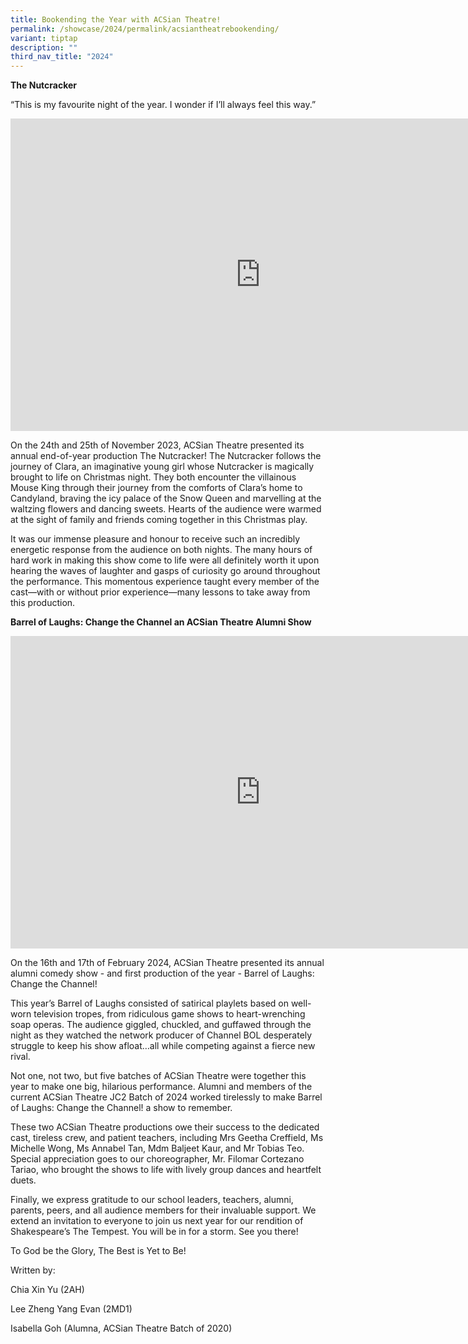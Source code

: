 ```yaml
---
title: Bookending the Year with ACSian Theatre!
permalink: /showcase/2024/permalink/acsiantheatrebookending/
variant: tiptap
description: ""
third_nav_title: "2024"
---
```

<p><strong>The Nutcracker</strong>
</p>
<p>“This is my favourite night of the year. I wonder if I’ll always feel
this way.”</p>
<div class="iframe-wrapper">
<iframe height="500" width="800" allowfullscreen="true" frameborder="0" src="https://docs.google.com/presentation/d/e/2PACX-1vSUZAZUrSv6wVdDiR-ulycGAQeqcrIm4Ld7QNXu5DgSxYlZxRa5MHW_IaZjAKkC9ZRN0SU1YFDDVLhp/embed?start=false&amp;loop=false&amp;delayms=3000"></iframe>
</div>
<p>On the 24th and 25th of November 2023, ACSian Theatre presented its annual
end-of-year production The Nutcracker! The Nutcracker follows the journey
of Clara, an imaginative young girl whose Nutcracker is magically brought
to life on Christmas night. They both encounter the villainous Mouse King
through their journey from the comforts of Clara’s home to Candyland, braving
the icy palace of the Snow Queen and marvelling at the waltzing flowers
and dancing sweets. Hearts of the audience were warmed at the sight of
family and friends coming together in this Christmas play.</p>
<p>It was our immense pleasure and honour to receive such an incredibly energetic
response from the audience on both nights. The many hours of hard work
in making this show come to life were all definitely worth it upon hearing
the waves of laughter and gasps of curiosity go around throughout the performance.
This momentous experience taught every member of the cast—with or without
prior experience—many lessons to take away from this production.</p>
<p><strong>Barrel of Laughs: Change the Channel an ACSian Theatre Alumni Show</strong>
</p>
<div class="iframe-wrapper">
<iframe height="500" width="800" allowfullscreen="true" frameborder="0" src="https://docs.google.com/presentation/d/e/2PACX-1vTUJg7rpfzdTIp2gS9X-92oE1LWVoRyEV7rkNL7TG1A2g21ExrnCcUGfzbvwGFU01oUfb7UP5lCAinX/embed?start=false&amp;loop=false&amp;delayms=3000"></iframe>
</div>
<p>On the 16th and 17th of February 2024, ACSian Theatre presented its annual
alumni comedy show - and first production of the year - Barrel of Laughs:
Change the Channel!</p>
<p>This year’s Barrel of Laughs consisted of satirical playlets based on
well-worn television tropes, from ridiculous game shows to heart-wrenching
soap operas. The audience giggled, chuckled, and guffawed through the night
as they watched the network producer of Channel BOL desperately struggle
to keep his show afloat…all while competing against a fierce new rival.</p>
<p>Not one, not two, but five batches of ACSian Theatre were together this
year to make one big, hilarious performance. Alumni and members of the
current ACSian Theatre JC2 Batch of 2024 worked tirelessly to make Barrel
of Laughs: Change the Channel! a show to remember.</p>
<p>These two ACSian Theatre productions owe their success to the dedicated
cast, tireless crew, and patient teachers, including Mrs Geetha Creffield,
Ms Michelle Wong, Ms Annabel Tan, Mdm Baljeet Kaur, and Mr Tobias Teo.
Special appreciation goes to our choreographer, Mr. Filomar Cortezano Tariao,
who brought the shows to life with lively group dances and heartfelt duets.</p>
<p>Finally, we express gratitude to our school leaders, teachers, alumni,
parents, peers, and all audience members for their invaluable support.
We extend an invitation to everyone to join us next year for our rendition
of Shakespeare’s The Tempest. You will be in for a storm. See you there!</p>
<p>To God be the Glory, The Best is Yet to Be!</p>
<p>Written by:</p>
<p>Chia Xin Yu (2AH)</p>
<p>Lee Zheng Yang Evan (2MD1)</p>
<p>Isabella Goh (Alumna, ACSian Theatre Batch of 2020)</p>
<p></p>